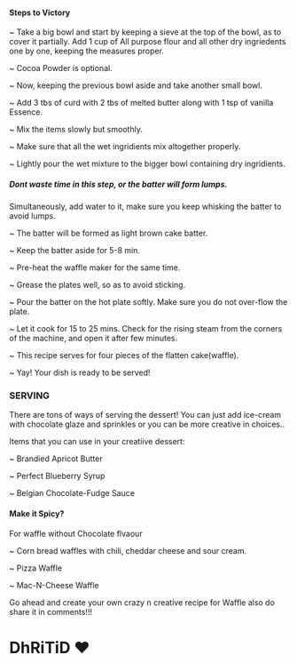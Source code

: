 #### Steps to Victory
~ Take a big bowl and start by keeping a sieve at the top of the bowl, as to cover it partially. Add 1 cup of All purpose flour and all other dry ingriedents one by one, keeping the measures proper.

~ Cocoa Powder is optional.

~ Now, keeping the previous bowl aside and take another small bowl. 

~ Add 3 tbs of curd with 2 tbs of melted butter along with 1 tsp of vanilla Essence. 

~ Mix the items slowly but smoothly. 

~ Make sure that all the wet ingridients mix altogether properly.

~ Lightly pour the wet mixture to the bigger bowl containing dry ingridients.

##### Dont waste time in this step, or the batter will form lumps.

Simultaneously, add water to it, make sure you keep whisking the batter to avoid lumps. 

~ The batter will be formed as light brown cake batter.

~ Keep the batter aside for 5-8 min.

~ Pre-heat the waffle maker for the same time.

~ Grease the plates well, so as to avoid sticking.

~ Pour the batter on the hot plate softly. Make sure you do not over-flow the plate.

~ Let it cook for 15 to 25 mins. Check for the rising steam from the corners of the machine, and open it after few minutes.

~ This recipe serves for four pieces of the flatten cake(waffle).

~ Yay! Your dish is ready to be served!

### SERVING
There are tons of ways of serving the dessert! You can just add ice-cream with chocolate glaze and sprinkles or you can be more creative in choices..

Items that you can use in your creatiive dessert:

~ Brandied Apricot Butter

~ Perfect Blueberry Syrup

~ Belgian Chocolate-Fudge Sauce

#### Make it Spicy?
For waffle without Chocolate flvaour

~ Corn bread waffles with chili, cheddar cheese and sour cream.

~ Pizza Waffle

~ Mac-N-Cheese Waffle

Go ahead and create your own crazy n creative recipe for Waffle also do share it in comments!!!

# DhRiTiD ♥
